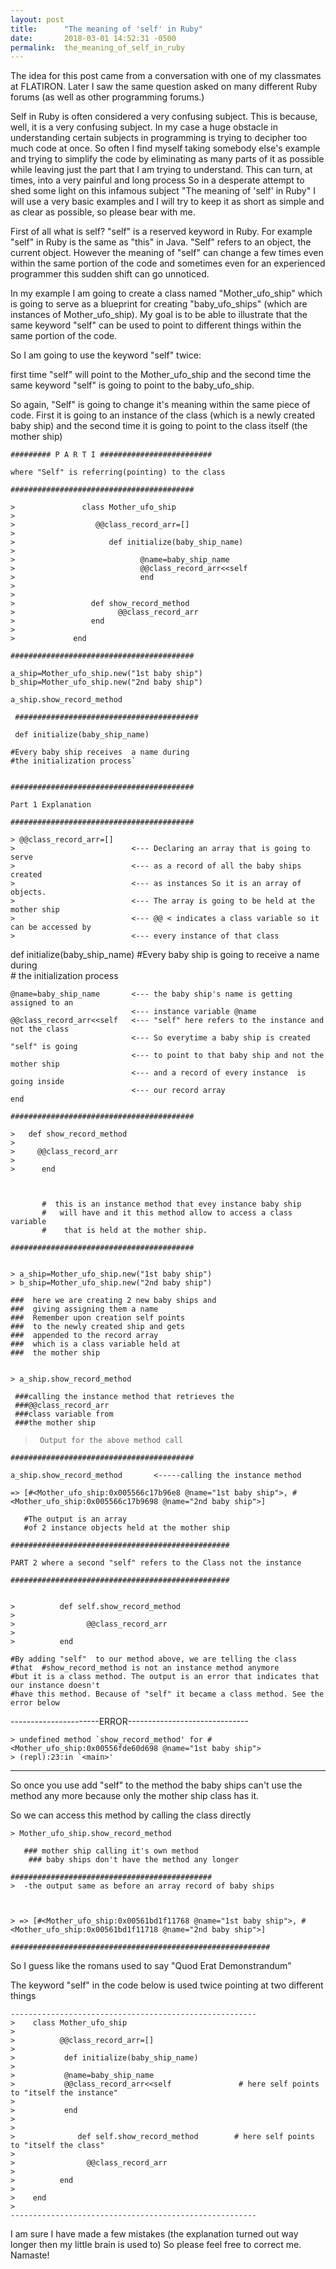 ```yaml
---
layout: post
title:      "The meaning of 'self' in Ruby"
date:       2018-03-01 14:52:31 -0500
permalink:  the_meaning_of_self_in_ruby
---
```



The idea for this post came from a conversation with one of my classmates at FLATIRON. Later I saw the same question asked on many different Ruby forums (as well as other programming  forums.) 

Self in Ruby is often considered  a very confusing subject. This is  because, well, it is a very confusing subject.
In my case  a huge obstacle in understanding certain subjects in programming is trying to decipher too much code at once. So often I find myself  taking somebody else's example and trying to simplify the code  by eliminating as many parts of it as possible while leaving just the part that I am trying to understand. This can turn, at times, into a  very painful and long process   So in a desperate attempt to shed some light on this infamous subject "The meaning of 'self' in Ruby"  I will use a very basic examples and I will try to keep it as short as simple and as clear as possible, so please bear with me. 

First of all  what is self? "self" is a reserved keyword in Ruby.  For example "self" in Ruby is the same as "this" in Java.
"Self" refers to an object, the current object. However the meaning of  "self" can change a few times even within the same portion of the code and sometimes even for an experienced programmer this sudden shift can go unnoticed.

In my  example I am going to create a class named "Mother_ufo_ship" which is going to serve as 
a blueprint for creating "baby_ufo_ships" (which are instances of Mother_ufo_ship).  My goal is to be able to illustrate that the same keyword "self" can be used  to point to  different things within the same portion of the code. 

So I am going to use the keyword "self" twice: 

first time "self" will  point to the Mother_ufo_ship and 
the second time the same keyword "self" is going to point to the baby_ufo_ship. 

So again, "Self" is going to change it's meaning within the same piece of code. First it is going to an instance of the  class (which is a newly created  baby ship) and the second time it is going to point to the class itself (the mother ship)



```
######### P A R T I ######################### 

where "Self" is referring(pointing) to the class 
 
#########################################
```

```
>               class Mother_ufo_ship   
>   
>                  @@class_record_arr=[]
>   
>                     def initialize(baby_ship_name)
>     
>                            @name=baby_ship_name                             
>                            @@class_record_arr<<self     
>                            end 
>   
>     
>                 def show_record_method    
>                       @@class_record_arr     
>                 end 
>                 
>             end
```

`#########################################`

  ```
a_ship=Mother_ufo_ship.new("1st baby ship")
  b_ship=Mother_ufo_ship.new("2nd baby ship")  
	
  a_ship.show_record_method

```

` #########################################`

 
```
 def initialize(baby_ship_name) 

#Every baby ship receives  a name during                        
#the initialization process`
```


```

#########################################

Part 1 Explanation 

#########################################
```

```
> @@class_record_arr=[]    
>                          <--- Declaring an array that is going to serve 
>                          <--- as a record of all the baby ships created 
>                          <--- as instances So it is an array of objects.
>                          <--- The array is going to be held at the mother ship
>                          <--- @@ < indicates a class variable so it can be accessed by 
>                          <--- every instance of that class
```

def initialize(baby_ship_name) 
             #Every baby ship is going to receive a name during  
             # the initialization process
    
    @name=baby_ship_name       <--- the baby ship's name is getting assigned to an 
                               <--- instance variable @name
    @@class_record_arr<<self   <--- "self" here refers to the instance and not the class
                               <--- So everytime a baby ship is created "self" is going 
                               <--- to point to that baby ship and not the mother ship
                               <--- and a record of every instance  is going inside  
                               <--- our record array
    end 

`#########################################`
  

```
>   def show_record_method     
>                                                             
>     @@class_record_arr            
>     
>      end 



       #  this is an instance method that evey instance baby ship 
       #   will have and it this method allow to access a class variable
       #    that is held at the mother ship.   
```
			 
`#########################################`
```

> a_ship=Mother_ufo_ship.new("1st baby ship") 
> b_ship=Mother_ufo_ship.new("2nd baby ship")
```


	###  here we are creating 2 new baby ships and 
	###  giving assigning them a name
	###  Remember upon creation self points 
	###  to the newly created ship and gets
	###  appended to the record array 
	###  which is a class variable held at 
	###  the mother ship



```

> a_ship.show_record_method 

 ###calling the instance method that retrieves the 
 ###@@class_record_arr  
 ###class variable from
 ###the mother ship
```



>` Output for the above method call`

`#########################################`

```
a_ship.show_record_method       <-----calling the instance method 

=> [#<Mother_ufo_ship:0x005566c17b96e8 @name="1st baby ship">, #<Mother_ufo_ship:0x005566c17b9698 @name="2nd baby ship">]      

   #The output is an array 
   #of 2 instance objects held at the mother ship
```




 
```
#################################################

PART 2 where a second "self" refers to the Class not the instance

#################################################
```

```

>          def self.show_record_method       
>                                                                     
>                @@class_record_arr          
>                                                                     
>          end                                   

#By adding "self"  to our method above, we are telling the class 
#that  #show_record_method is not an instance method anymore
#but it is a class method. The output is an error that indicates that our instance doesn't
#have this method. Because of "self" it became a class method. See the error below
```


----------------------ERROR------------------------------
```
> undefined method `show_record_method' for #<Mother_ufo_ship:0x00556fde60d698 @name="1st baby ship">
> (repl):23:in `<main>'
```

--------------------------------------------------------

So once you use add "self" to the method  the baby ships can't use the method any more
because only the mother ship class has it.

So we can access this method by calling the class directly 

```
> Mother_ufo_ship.show_record_method   

   ### mother ship calling it's own method                                                                                      
	### baby ships don't have the method any longer
```
																		 
```
#############################################
>  -the output same as before an array record of baby ships
 


> => [#<Mother_ufo_ship:0x00561bd1f11768 @name="1st baby ship">, #<Mother_ufo_ship:0x00561bd1f11718 @name="2nd baby ship">]

##########################################################
```

So I guess like the romans used to say "Quod Erat Demonstrandum" 

The keyword "self" in the code below is used twice pointing at two different things

```
-------------------------------------------------------
>    class Mother_ufo_ship  
>   
>          @@class_record_arr=[]
>   
>           def initialize(baby_ship_name)
>           
>           @name=baby_ship_name
>           @@class_record_arr<<self               # here self points to "itself the instance"
>                                   
>           end                     
>      
>            
>              def self.show_record_method        # here self points to "itself the class"
>              
>                @@class_record_arr 
>          
>          end 
>    
>    end 
> 
-------------------------------------------------------
```


I am sure I have made a few mistakes (the explanation turned out way longer then my 
little brain is used to) So please feel free to correct me.  Namaste!


